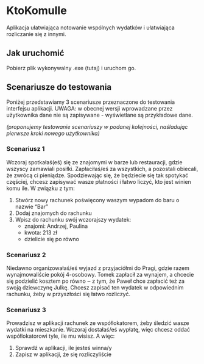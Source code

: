 # KtoKomuIle
Aplikacja ułatwiająca notowanie wspólnych wydatków i ułatwiająca rozliczanie się z innymi.
## Jak uruchomić
Pobierz plik wykonywalny .exe (tutaj) i uruchom go.
## Scenariusze do testowania
Poniżej przedstawiamy 3 scenariusze przeznaczone do testowania interfejsu aplikacji. UWAGA: w obecnej wersji wprowadzane przez użytkownika dane nie są zapisywane - wyświetlane są przykładowe dane.

*(proponujemy testowanie scenariuszy w podanej kolejności, naśladując pierwsze kroki nowego użytkownika)*
### Scenariusz 1
Wczoraj spotkałaś(eś) się ze znajomymi w barze lub restauracji, gdzie wszyscy zamawiali posiłki. 
Zapłaciłaś/eś za wszystkich, a pozostali obiecali, że zwrócą ci pieniądze. 
Spodziewając się, że będziecie się tak spotykać częściej, chcesz zapisywać wasze płatności i łatwo liczyć, kto jest winien komu ile. 
W związku z tym:
1. Stwórz nowy rachunek poświęcony waszym wypadom do baru o nazwie “Bar”
2. Dodaj znajomych do rachunku
3. Wpisz do rachunku swój wczorajszy wydatek:
    - znajomi: Andrzej, Paulina
    - kwota: 213 zł
    - dzielicie się po równo

### Scenariusz 2
Niedawno organizowałaś/eś wyjazd z przyjaciółmi do Pragi, gdzie razem wynajmowaliście pokój 4-osobowy.
Tomek zapłacił za wynajem, a chcecie się podzielić kosztem po równo ‒ z tym, że Paweł chce zapłacić też za swoją dziewczynę Julkę. 
Chcesz zapisać ten wydatek w odpowiednim rachunku, żeby w przyszłości się łatwo rozliczyć.

### Scenariusz 3
Prowadzisz w aplikacji rachunek ze współlokatorem, żeby śledzić wasze wydatki na mieszkanie. 
Wczoraj dostałaś/eś wypłatę, więc chcesz oddać współlokatorowi tyle, ile mu wisisz. 
A więc: 
1. Sprawdź w aplikacji, ile jesteś winna/y
2. Zapisz w aplikacji, że się rozliczyliście
